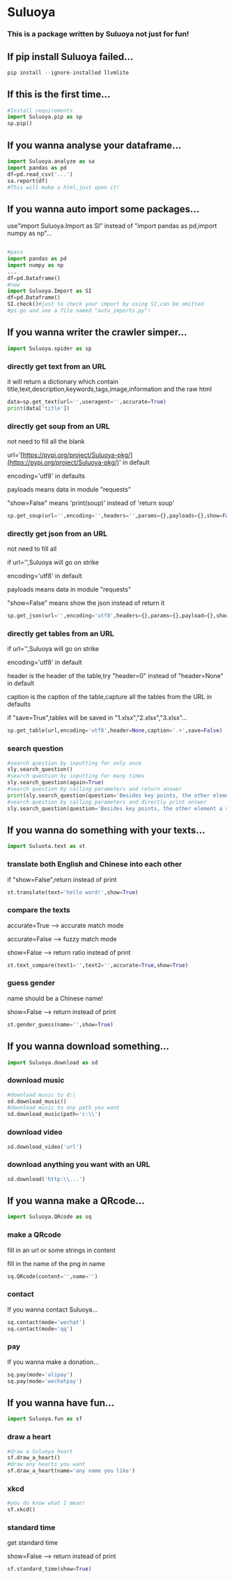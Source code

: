 # Suluoya

### This is a package written by Suluoya not just for fun!

## If pip install Suluoya failed...

```python
pip install --ignore-installed llvmlite
```

## If  this is the first time...

```python
#Install requirements
import Suluoya.pip as sp
sp.pip()
```

## If you wanna analyse your dataframe...

```python
import Suluoya.analyze as sa
import pandas as pd
df=pd.read_csv('...')
sa.report(df)
#This will make a html,just open it!
```

## If you wanna auto import some packages...

use"import Suluoya.Import as SI" instead of "import pandas as pd,import numpy as np"...

```python

#pass
import pandas as pd
import numpy as np
...
df=pd.Dataframe()
#now
import Suluoya.Import as SI
df=pd.Dataframe()
SI.check()#just to check your import by using SI,can be omitted
#ps.go and see a file named "auto_imports.py"!
```

## If you wanna writer the crawler simper...

```python
import Suluoya.spider as sp
```

### directly get text from an URL

it will return a dictionary which contain title,text,description,keywords,tags,image,information and the raw html

```python
data=sp.get_text(url='',useragent='',accurate=True)
print(data['title'])
```

### directly get soup from an URL

not need to fill all the blank

url='[https://pypi.org/project/Suluoya-pkg/](https://pypi.org/project/Suluoya-pkg/)' in default

encoding='utf8' in defaults

payloads means data in module "requests"

"show=False" means 'print(soup)' instead of 'return soup'

```python
sp.get_soup(url='',encoding='',headers='',params={},payloads={},show=False)
```

### directly get json from an URL

not need to fill all

if url='',Suluoya will go on strike

encoding='utf8' in default

payloads means data in module "requests"

"show=False" means show the json instead of return it

```python
sp.get_json(url='',encoding='utf8',headers={},params={},payload={},show=False)
```

### directly get tables from an URL

if url='',Suluoya will go on strike

encoding='utf8' in default

header is the header of the table,try "header=0" instead of "header=None" in default

caption is the caption of the table,capture all the tables from the URL in defaults

if "save=True",tables will be saved in "1.xlsx","2.xlsx","3.xlsx"...

```python
sp.get_table(url,encoding='utf8',header=None,caption='.+',save=False)
```

### search question

```python
#search question by inputting for only once
sly.search_question()
#search question by inputting for many times
sly.search_question(again=True)
#search question by calling parameters and return answer
print(sly.search_question(question='Besides key points, the other element a summary should include is:'))
#search question by calling parameters and directly print answer 
sly.search_question(question='Besides key points, the other element a summary should include is:',show=True)
```

## If you wanna do something with your texts...

```python
import Suluota.text as st
```



### translate both English and Chinese into each other

if "show=False",return instead of print

```python
st.translate(text='hello word!',show=True)
```

### compare the texts

accurate=True --> accurate match mode

accurate=False --> fuzzy match mode

show=False --> return ratio instead of print

```python
st.text_compare(text1='',text2='',accurate=True,show=True)
```

### guess gender 

name should be a Chinese name!

show=False --> return instead of print

```python
st.gender_guess(name='',show=True)
```

## If you wanna download something...

```python
import Suluoya.download as sd
```

### download music

```python
#download music to d:\ 
sd.download_music()
#download music to any path you want
sd.download_music(path='c:\\')
```

### download video

```python
sd.download_video('url')
```



### download anything you want with an URL

```python
sd.download('http:\\...')
```

## If you wanna make a QRcode...

```python
import Suluoya.QRcode as sq
```

### make a QRcode

fill in an url or some strings in content

fill in the name of the png in name

```python
sq.QRcode(content='',name='')
```

### contact

If you wanna contact Suluoya...

```python
sq.contact(mode='wechat')
sq.contact(mode='qq')
```

### pay

If you wanna make a donation...

```python
sq.pay(mode='alipay')
sq.pay(mode='wechatpay')
```

## If you wanna have fun...

```python
import Suluoya.fun as sf
```

### draw a heart

```python
#draw a Suluoya heart
sf.draw_a_heart()
#draw any hearts you want
sf.draw_a_heart(name='any name you like')
```

### xkcd

```python
#you do know what I mean!
sf.xkcd()
```

### standard time

get standard time

show=False --> return instead of print

```python
sf.standard_time(show=True)
```

